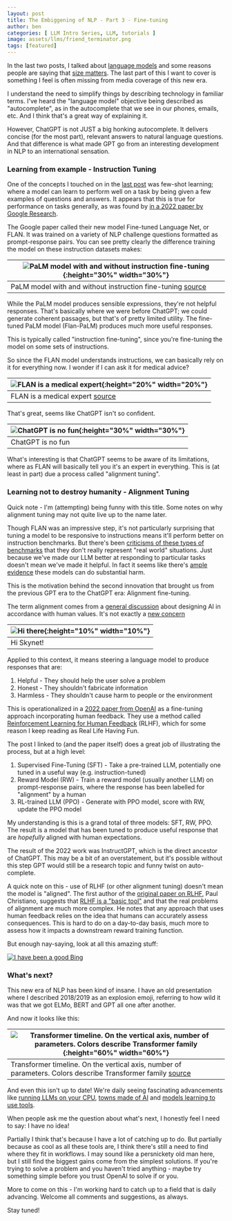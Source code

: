 ```yaml
---
layout: post
title: The Embiggening of NLP - Part 3 - Fine-tuning
author: ben
categories: [ LLM Intro Series, LLM, tutorials ]
image: assets/llms/friend_terminator.png
tags: [featured]
---
```


In the last two posts, I talked about [language models](https://bpben.github.io/2023/07/20/intro_llm/) and some reasons people are saying that [size matters](https://bpben.github.io/2023/07/27/large_llm/).  The last part of this I want to cover is something I feel is often missing from media coverage of this new era.

I understand the need to simplify things by describing technology in familiar terms.  I've heard the "language model" objective being described as "autocomplete", as in the autocomplete that we see in our phones, emails, etc.  And I think that's a great way of explaining it.  

However, ChatGPT is not JUST a big honking autocomplete.  It delivers concise (for the most part), relevant answers to natural language questions.  And that difference is what made GPT go from an interesting development in NLP to an international sensation.

<h3> Learning from example - Instruction Tuning </h3>

One of the concepts I touched on in the [last post](https://bpben.github.io/2023/07/27/large_llm/) was few-shot learning; where a model can learn to perform well on a task by being given a few examples of questions and answers.  It appears that this is true for performance on tasks generally, as was found by [in a 2022 paper by Google Research](https://arxiv.org/pdf/2109.01652.pdf).

The Google paper called their new model Fine-tuned Language Net, or FLAN.  It was trained on a variety of NLP challenge questions formatted as prompt-response pairs.  You can see pretty clearly the difference training the model on these instruction datasets makes:

| ![PaLM model with and without instruction fine-tuning]({{site.url}}/assets/llms/instruct_tuned.png){:height="30%" width="30%"} |
|--------------------------------------------------------------------------------------------------------------------------------| 
| PaLM model with and without instruction fine-tuning [source](https://arxiv.org/abs/2210.11416)   |

While the PaLM model produces sensible expressions, they're not helpful responses.  That's basically where we were before ChatGPT; we could generate coherent passages, but that's of pretty limited utility.  The fine-tuned PaLM model (Flan-PaLM) produces much more useful responses.

This is typically called "instruction fine-tuning", since you're fine-tuning the model on some sets of instructions.  

So since the FLAN model understands instructions, we can basically rely on it for everything now.  I wonder if I can ask it for medical advice?

| ![FLAN is a medical expert]({{site.url}}/assets/llms/align_flan.png){:height="20%" width="20%"} |
|-------------------------------------------------------------------------------------------------| 
| FLAN is a medical expert [source](https://huggingface.co/google/flan-t5-base)                   |

That's great, seems like ChatGPT isn't so confident.

| ![ChatGPT is no fun]({{site.url}}/assets/llms/align_gpt.png){:height="30%" width="30%"} |
|-----------------------------------------------------------------------------------------| 
| ChatGPT is no fun                                                                       |

What's interesting is that ChatGPT seems to be aware of its limitations, where as FLAN will basically tell you it's an expert in everything.  This is (at least in part) due a process called "alignment tuning".

<h3> Learning not to destroy humanity - Alignment Tuning </h3>

Quick note - I'm (attempting) being funny with this title.  Some notes on why alignment tuning may not quite live up to the name later.

Though FLAN was an impressive step, it's not particularly surprising that tuning a model to be responsive to instructions means it'll perform better on instruction benchmarks.  But there's been [criticisms of these types of benchmarks](https://arxiv.org/abs/2111.15366) that they don't really represent "real world" situations.  Just because we've made our LLM better at responding to particular tasks doesn't mean we've made it helpful.  In fact it seems like there's [ample](https://dl.acm.org/doi/10.1145/3442188.3445922) [evidence](https://arxiv.org/abs/2108.07258) these models can do substantial harm.

This is the motivation behind the second innovation that brought us from the previous GPT era to the ChatGPT era: Alignment fine-tuning.

The term alignment comes from a [general discussion](https://arxiv.org/abs/1606.06565) about designing AI in accordance with human values.  It's not exactly a [new concern](https://timeline.com/robots-have-been-about-to-take-all-the-jobs-for-more-than-200-years-5c9c08a2f41d)

| ![Hi there]({{site.url}}/assets/llms/friend_terminator.png){:height="10%" width="10%"} |
|----------------------------------------------------------------------------------------| 
| Hi Skynet!                                                                             |

Applied to this context, it means steering a language model to produce responses that are:

1) Helpful - They should help the user solve a problem 
2) Honest - They shouldn't fabricate information
3) Harmless - They shouldn't cause harm to people or the environment

This is operationalized in a [2022 paper from OpenAI](https://arxiv.org/abs/2203.02155) as a fine-tuning approach incorporating human feedback.  They use a method called [Reinforcement Learning for Human Feedback](https://huggingface.co/blog/rlhf) (RLHF), which for some reason I keep reading as Real Life Having Fun.

The post I linked to (and the paper itself) does a great job of illustrating the process, but at a high level:
1) Supervised Fine-Tuning (SFT) - Take a pre-trained LLM, potentially one tuned in a useful way (e.g. instruction-tuned)
2) Reward Model (RW) - Train a reward model (usually another LLM) on prompt-response pairs, where the response has been labelled for "alignment" by a human
3) RL-trained LLM (PPO) - Generate with PPO model, score with RW, update the PPO model

My understanding is this is a grand total of three models: SFT, RW, PPO.  The result is a model that has been tuned to produce useful response that are *hopefully* aligned with human expectations.

The result of the 2022 work was InstructGPT, which is the direct ancestor of ChatGPT.  This may be a bit of an overstatement, but it's possible without this step GPT would still be a research topic and funny twist on auto-complete.  

A quick note on this - use of RLHF (or other alignment tuning) doesn't mean the model is "aligned".  The first author of the [original paper on RLHF](https://arxiv.org/abs/1706.03741), Paul Christiano, suggests that [RLHF is a "basic tool"](https://www.alignmentforum.org/posts/vwu4kegAEZTBtpT6p/thoughts-on-the-impact-of-rlhf-research#The_case_for_a_negative_impact) and that the real problems of alignment are much more complex.  He notes that any approach that uses human feedback relies on the idea that humans can accurately assess consequences.  This is hard to do on a day-to-day basis, much more to assess how it impacts a downstream reward training function.

But enough nay-saying, look at all this amazing stuff:

[![I have been a good Bing](http://img.youtube.com/vi/9T_xEt9Oh_s/0.jpg)](http://www.youtube.com/watch?v=9T_xEt9Oh_s)

<h3> What's next? </h3>

This new era of NLP has been kind of insane.  I have an old presentation where I described 2018/2019 as an explosion emoji, referring to how wild it was that we got ELMo, BERT and GPT all one after another.

And now it looks like this:

| ![Transformer timeline. On the vertical axis, number of parameters. Colors describe Transformer family]({{site.url}}/assets/llms/llm_timeline.png){:height="60%" width="60%"} |
|-------------------------------------------------------------------------------------------------------------------------------------------------------------------------------| 
| Transformer timeline. On the vertical axis, number of parameters. Colors describe Transformer family [source](https://arxiv.org/abs/2302.07730)                               | 

And even this isn't up to date! We're daily seeing fascinating advancements like [running LLMs on your CPU](https://github.com/ggerganov/llama.cpp), [towns made of AI](https://techcrunch.com/2023/04/10/researchers-populated-a-tiny-virtual-town-with-ai-and-it-was-very-wholesome/) and [models learning to use tools](https://arxiv.org/abs/2307.16789v1).

When people ask me the question about what's next, I honestly feel I need to say: I have no idea!

Partially I think that's because I have a lot of catching up to do.  But partially because as cool as all these tools are, I think there's still a need to find where they fit in workflows.  I may sound like a persnickety old man here, but I still find the biggest gains come from the simplest solutions.  If you're trying to solve a problem and you haven't tried anything - maybe try something simple before you trust OpenAI to solve if or you.

More to come on this - I'm working hard to catch up to a field that is daily advancing.  Welcome all comments and suggestions, as always.

Stay tuned!
